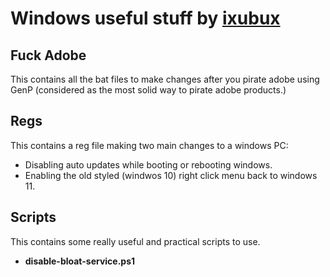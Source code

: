 # Windows useful stuff by [ixubux](https://instagram.com/ixubux)


## **Fuck Adobe**
This contains all the bat files to make changes after you pirate adobe using GenP (considered as the most solid way to pirate adobe products.)


## Regs
This contains a reg file making two main changes to a windows PC:
* Disabling auto updates while booting or rebooting windows.
* Enabling the old styled (windwos 10) right click menu back to windows 11.

## Scripts
This contains some really useful and practical scripts to use.
* **disable-bloat-service.ps1**
